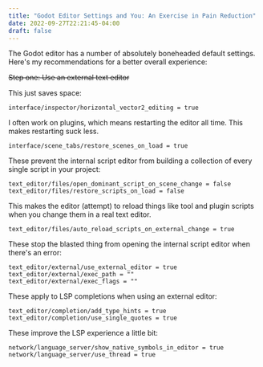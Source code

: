 ```yaml
---
title: "Godot Editor Settings and You: An Exercise in Pain Reduction"
date: 2022-09-27T22:21:45-04:00
draft: false
---
```



The Godot editor has a number of absolutely boneheaded default settings. Here's my recommendations for a better overall experience:

~~Step one: Use an external text editor~~

This just saves space:

```gdresource
interface/inspector/horizontal_vector2_editing = true
```

I often work on plugins, which means restarting the editor all time. This makes restarting suck less.

```gdresource
interface/scene_tabs/restore_scenes_on_load = true
```

These prevent the internal script editor from building a collection of every single script in your project:

```gdresource
text_editor/files/open_dominant_script_on_scene_change = false
text_editor/files/restore_scripts_on_load = false
```

This makes the editor (attempt) to reload things like tool and plugin scripts when you change them in a real text editor.

```gdresource
text_editor/files/auto_reload_scripts_on_external_change = true
```

These stop the blasted thing from opening the internal script editor when there's an error:

```gdresource
text_editor/external/use_external_editor = true
text_editor/external/exec_path = ""
text_editor/external/exec_flags = ""
```

These apply to LSP completions when using an external editor:

```gdresource
text_editor/completion/add_type_hints = true
text_editor/completion/use_single_quotes = true
```

These improve the LSP experience a little bit:

```gdresource
network/language_server/show_native_symbols_in_editor = true
network/language_server/use_thread = true
```
